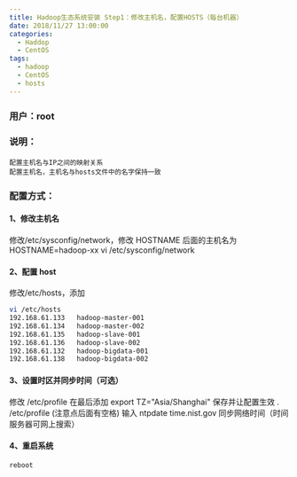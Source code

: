 ```yaml
---
title: Hadoop生态系统安装 Step1：修改主机名，配置HOSTS（每台机器）
date: 2018/11/27 13:00:00
categories:
  - Haddop
  - CentOS
tags:
  - hadoop
  - CentOS
  - hosts
---
```


### 用户：root

### 说明：

    配置主机名与IP之间的映射关系
    配置主机名，主机名与hosts文件中的名字保持一致

### 配置方式：

#### 1、修改主机名

修改/etc/sysconfig/network，修改 HOSTNAME 后面的主机名为 HOSTNAME=hadoop-xx
vi /etc/sysconfig/network

#### 2、配置 host

修改/etc/hosts，添加

```bash
vi /etc/hosts
192.168.61.133   hadoop-master-001
192.168.61.134   hadoop-master-002
192.168.61.135   hadoop-slave-001
192.168.61.136   hadoop-slave-002
192.168.61.132   hadoop-bigdata-001
192.168.61.138   hadoop-bigdata-002
```

#### 3、设置时区并同步时间（可选）

修改 /etc/profile 在最后添加
export TZ="Asia/Shanghai"
保存并让配置生效 . /etc/profile (注意点后面有空格)
输入 ntpdate time.nist.gov 同步网络时间（时间服务器可网上搜索）

#### 4、重启系统

```bash
reboot
```
